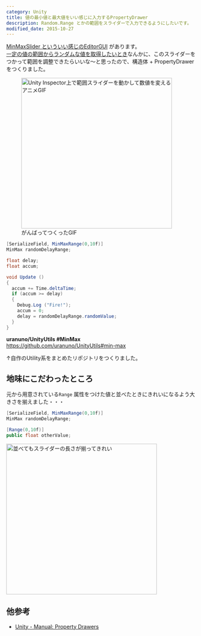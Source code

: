 ```yaml
---
category: Unity
title: 値の最小値と最大値をいい感じに入力するPropertyDrawer
description: Random.Range とかの範囲をスライダーで入力できるようにしたいです。
modified_date: 2015-10-27
---
```


[MinMaxSlider といういい感じのEditorGUI][MinMaxSliderRef] があります。  
[一定の値の範囲からランダムな値を取得したいとき][RandomRangeRef]なんかに、このスライダーをつかって範囲を調整できたらいいな〜と思ったので、構造体 + PropertyDrawer をつくりました。  

[MinMaxSliderRef]: https://docs.unity3d.com/ScriptReference/EditorGUI.MinMaxSlider.html
[RandomRangeRef]: http://docs.unity3d.com/ScriptReference/Random.Range.html

<figure>
  <img src="https://uranuno.github.io/UnityUtils/minmaxrange.gif" alt="Unity Inspector上で範囲スライダーを動かして数値を変えるアニメGIF" width="400" />
  <figcaption>がんばってつくったGIF</figcaption>
</figure>

```csharp
[SerializeField, MinMaxRange(0,10f)]
MinMax randomDelayRange;

float delay;
float accum;

void Update ()
{
  accum += Time.deltaTime;
  if (accum >= delay)
  {
    Debug.Log ("Fire!");
    accum = 0;
    delay = randomDelayRange.randomValue;
  }
}
```

**uranuno/UnityUtils #MinMax**  
<https://github.com/uranuno/UnityUtils#min-max>

↑自作のUtility系をまとめたリポジトリをつくりました。

<!-- more -->


## 地味にこだわったところ

元から用意されている`Range` 属性をつけた値と並べたときにきれいになるよう大きさを揃えました・・・

```csharp
[SerializeField, MinMaxRange(0,10f)]
MinMax randomDelayRange;

[Range(0,10f)]
public float otherValue;
```

<img src="https://uranuno.github.io/UnityUtils/minmaxrange-othervalue.png" alt="並べてもスライダーの長さが揃ってきれい" width="400" />


## 他参考

- [Unity - Manual: Property Drawers](https://docs.unity3d.com/Manual/editor-PropertyDrawers.html)
